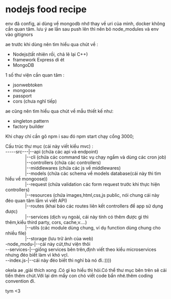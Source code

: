 # nodejs food recipe
env đã config, ai dùng về mongodb nhớ thay về uri của mình,
docker không cần quan tâm.
lưu ý ae lần sau push lên thì nên bỏ node_modules và env vào gitignors

ae trước khi dùng nên tìm hiểu qua chút về :
- Nodejs(tất nhiên rồi, chả lẽ lại C++)
- framework Express di ét
- MongoDB

1 số thư viện cần quan tâm :
- jsonwebtoken <br>
- mongoose
- passport
- cors
(chưa nghĩ tiếp)

ae cũng nên tìm hiểu qua chút về mẫu thiết kế như:
- singleton pattern
- factory builder

Khi chạy chỉ cần gõ npm i sau đó npm start chạy cổng 3000; <br>

Cấu trúc thư mục (cái này viết kiểu mvc) :<br>
-----src---|--api (chứa các api và endpoint) <br>
&emsp; &emsp; &emsp; &nbsp;      |--cli (chứa các command tác vụ chạy ngầm và dùng các cron job) <br>
&emsp; &emsp; &emsp; &nbsp;           |--controllers (chứa các controllers) <br>
&emsp; &emsp; &emsp; &nbsp;            |--middlewares (chứa các js về middlewares) <br>
&emsp; &emsp; &emsp; &nbsp;            |--models (chứa các schema về models database(cái này thì tìm hiểu về mongoose)) <br>
&emsp; &emsp; &emsp; &nbsp;            |--request (chứa validation các form request trước khi thực hiện controllers) <br>
&emsp; &emsp; &emsp; &nbsp;            |--resources (chứa images,html,css,js public, nói chung cái này đéo quan tâm lắm vì viết API) <br>
&emsp; &emsp; &emsp; &nbsp;            |--routes (khai báo các routes liên kết controllers để app sử dụng được) <br>
&emsp; &emsp; &emsp; &nbsp;            |--services (dịch vụ ngoài, cái này tính có thêm được gì thì thêm,kiểu third party, cors, cache,v....) <br>
&emsp; &emsp; &emsp; &nbsp;            |--utils (các module dùng chung, ví dụ function dùng chung cho nhiều file) <br>
&emsp; &emsp; &emsp; &nbsp;            |--storage (lưu trữ ảnh của web) <br>
-node_modu-|--cái này cút,thư viện thôi <br>
--services-|--giống services bên trên,định viết theo kiểu microservices nhưng đéo biết làm vì khó vcl. <br>
--index.js-|--cái này đéo biết thì nghỉ bà nó đi.:)))) <br>

okela ae ,giải thích xong .Có gì ko hiểu thì hỏi.Có thể thư mục bên trên sẽ cải tiến thêm chút.Với lại dm mấy con chó viết code bẩn nhé.thêm coding convention đi. <br>

tym <3 <br>
